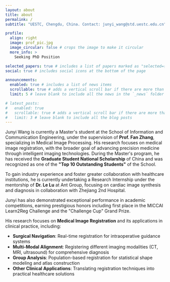 ```yaml
---
layout: about
title: about
permalink: /
subtitle: "UESTC, Chengdu, China. Contact: junyi_wang@std.uestc.edu.cn"

profile:
  align: right
  image: prof_pic.jpg
  image_circular: false # crops the image to make it circular
  more_info: >
    Seeking PhD Position

selected_papers: true # includes a list of papers marked as "selected={true}"
social: true # includes social icons at the bottom of the page

announcements:
  enabled: true # includes a list of news items
  scrollable: true # adds a vertical scroll bar if there are more than 3 news items
  limit: 5 # leave blank to include all the news in the `_news` folder

# latest_posts:
#   enabled: true
#   scrollable: true # adds a vertical scroll bar if there are more than 3 new posts items
#   limit: 3 # leave blank to include all the blog posts
---
```


Junyi Wang is currently a Master's student at the School of Information and Communication Engineering, under the supervision of **Prof. Fan Zhang**, specializing in Medical Image Processing. His research focuses on medical image registration, with the broader goal of advancing precision medicine through intelligent imaging technologies. During the Master's program, he has received the **Graduate Student National Scholarship** of China and was recognized as one of the **"Top 10 Outstanding Students"** of the School.

To gain industry experience and foster greater collaboration with healthcare institutions, he is currently undertaking a Research Internship under the mentorship of **Dr. Le Lu** at Ant Group, focusing on cardiac image synthesis and diagnosis in collaboration with Zhejiang 2nd Hospital.

Junyi has also demonstrated exceptional performance in academic competitions, earning prestigious honors including first place in the MICCAI Learn2Reg Challenge and the "Challenge Cup" Grand Prize.

His research focuses on **Medical Image Registration** and its applications in clinical practice, including:

- **Surgical Navigation**: Real-time registration for intraoperative guidance systems
- **Multi-Modal Alignment**: Registering different imaging modalities (CT, MRI, ultrasound) for comprehensive diagnosis
- **Group Analysis**: Population-based registration for statistical shape modeling and atlas construction  
- **Other Clinical Applications**: Translating registration techniques into practical healthcare solutions

